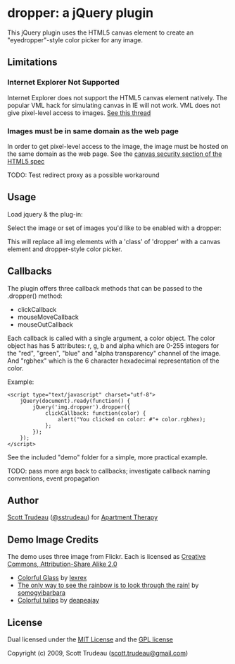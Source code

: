 # dropper: a jQuery plugin

This jQuery plugin uses the HTML5 canvas element to create an "eyedropper"-style color picker for any image.

## Limitations

### Internet Explorer Not Supported

Internet Explorer does not support the HTML5 canvas element natively.  The popular VML hack for simulating canvas in IE will not work.  VML does not give pixel-level access to images.  [See this thread](http://groups.google.com/group/google-excanvas/browse_thread/thread/7d35fa72dbe1487b)

### Images must be in same domain as the web page

In order to get pixel-level access to the image, the image must be hosted on the same domain as the web page. See the [canvas security section of the HTML5 spec](http://dev.w3.org/html5/spec/Overview.html#security-with-canvas-elements)

TODO: Test redirect proxy as a possible workaround

## Usage

Load jquery & the plug-in:
    <script type="text/javascript" src="http://ajax.googleapis.com/ajax/libs/jquery/1.3.2/jquery.min.js"></script>
    <script src="jquery.dropper.js" type="text/javascript"></script>

Select the image or set of images you'd like to be enabled with a dropper:
		<script type="text/javascript" charset="utf-8">
    	jQuery(document).ready(function() {
    		jQuery('img.dropper').dropper();
    	});			
		</script>

This will replace all img elements with a 'class' of 'dropper' with a canvas element and dropper-style color picker.

## Callbacks

The plugin offers three callback methods that can be passed to the .dropper() method:

* clickCallback
* mouseMoveCallback
* mouseOutCallback

Each callback is called with a single argument, a color object.  The color object has has 5 attributes: r, g, b and alpha which are 0-255 integers for the "red", "green", "blue" and "alpha transparency" channel of the image. And "rgbhex" which is the 6 character hexadecimal representation of the color.

Example:

    <script type="text/javascript" charset="utf-8">
    	jQuery(document).ready(function() {
    		jQuery('img.dropper').dropper({
    			clickCallback: function(color) {
    				alert("You clicked on color: #"+ color.rgbhex);
    			};
    		});
    	});			
    </script>

See the included "demo" folder for a simple, more practical example.

TODO: pass more args back to callbacks; investigate callback naming conventions, event propagation

## Author

[Scott Trudeau](http://sstrudeau.com) ([@sstrudeau](http://twitter.com/sstrudeau)) for [Apartment Therapy](http://www.apartmenttherapy.com)

## Demo Image Credits

The demo uses three image from Flickr.  Each is licensed as [Creative Commons, Attribution-Share Alike 2.0](http://creativecommons.org/licenses/by-sa/2.0/deed.en)

* [Colorful Glass](http://www.flickr.com/photos/lexrex/447627949/) by [lexrex](http://www.flickr.com/photos/lexrex)
* [The only way to see the rainbow is to look through the rain!](http://www.flickr.com/photos/somogyibarbara/3229357802/) by [somogyibarbara](http://www.flickr.com/photos/somogyibarbara/)
* [Colorful tulips](http://www.flickr.com/photos/deapeajay/2399982682/) by [deapeajay](http://www.flickr.com/photos/deapeajay/)

## License

Dual licensed under the [MIT License](http://www.opensource.org/licenses/mit-license.php) and the [GPL license](http://www.gnu.org/licenses/gpl.html)

Copyright (c) 2009, Scott Trudeau (scott.trudeau@gmail.com)
